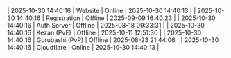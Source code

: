 | 2025-10-30 14:40:16 | Website | Online | 2025-10-30 14:40:13 |
| 2025-10-30 14:40:16 | Registration | Offline | 2025-09-09 16:40:23 |
| 2025-10-30 14:40:16 | Auth Server | Offline | 2025-08-18 09:33:31 |
| 2025-10-30 14:40:16 | Kezan (PvE) | Offline | 2025-10-11 12:51:30 |
| 2025-10-30 14:40:16 | Gurubashi (PvP) | Offline | 2025-08-23 21:44:06 |
| 2025-10-30 14:40:16 | Cloudflare | Online | 2025-10-30 14:40:13 |
